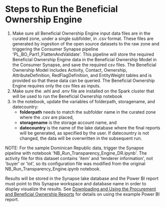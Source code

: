 # Steps to Run the Beneficial Ownership Engine

1. Make sure all Beneficial Ownership Engine input data files are in the curated zone, under a single subfolder, in .csv format. These files are generated by ingestion of the open source datasets to the raw zone and triggering the Consumer Synapse pipeline 'PL_BO_Part1_FlattenAndValidate'. This pipeline will store the required Beneficial Ownership Engine data in the Beneficial Ownership Model in the Consumer Synapse, and save the required csv files. The Beneficial Ownership Model includes Activity, Contact, Ownership, AttributeDefinition, RedFlagDefinition, and EntityWeight tables and is provided so that these data can be queried. The Beneficial Ownership Engine requires only the csv files as inputs.
2. Make sure the .whl and .env file are installed on the Spark cluster that will be used to run the Beneficial Ownership notebook
3. In the notebook, update the variables of folderpath, storagename, and datecountry:
    - **folderpath** needs to match the subfolder name in the curated zone where the .csv are placed, 
    - **storagename** is the storage account name, and 
    - **datecountry** is the name of the lake database where the final reports will be generated, as specified by the user. If datecountry is not changed, the data will be overwritten in the subsequent run.

NOTE: For the sample Dominican Republic data, trigger the Synapse pipeline with notebook 'NB_Run_Transparency_Engine_DR.ipynb'. The activity file for this dataset contains 'item' and 'tenderer information', not 'buyer' or 'lot', so its configuration file was modified from the original NB_Run_Transparency_Engine.ipynb notebook.

Results will be stored in the Synapse lake database and the Power BI report must point to this Synapse workspace and database name in order to display visualize the results. See [Downloading and Using the Procurement and Beneficial Ownership Reports](DemoReports\README.md) for details on using the example Power BI report.

